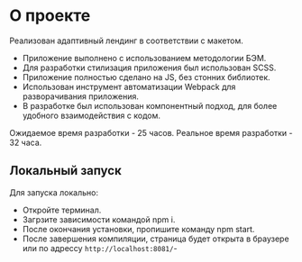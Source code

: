 # О проекте

Реализован адаптивный лендинг в соответствии с макетом.

- Приложение выполнено с использованием методологии БЭМ.
- Для разработки стилизация приложения был использован SCSS.
- Приложение полностью сделано на JS, без стонних библиотек.
- Использован инструмент автоматизации Webpack для разворачивания приложения.
- В разработке был использован компонентный подход, для более удобного взаимодействия с кодом.

Ожидаемое время разработки - 25 часов.
Реальное время разработки - 32 часа.

## Локальный запуск

Для запуска локально:
- Откройте терминал.
- Загрзите зависимости командой npm i.
- После окончания установки, пропишите команду npm start.
- После завершения компиляции, страница будет открыта в браузере или по адрессу `http://localhost:8081/`-
